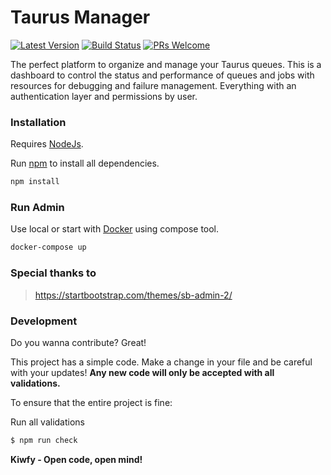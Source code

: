 # Taurus Manager

[![Latest Version](https://img.shields.io/github/v/release/kiwfy/taurus-manager.svg?style=flat-square)](https://github.com/kiwfy/taurus-manager/releases)
[![Build Status](https://img.shields.io/github/workflow/status/kiwfy/taurus-manager/CI?label=ci%20build&style=flat-square)](https://github.com/kiwfy/taurus-manager/actions?query=workflow%3ACI)
[![PRs Welcome](https://img.shields.io/badge/PRs-welcome-brightgreen.svg?style=flat-square)](http://makeapullrequest.com)

The perfect platform to organize and manage your Taurus queues. This is a dashboard to control the status and performance of queues and jobs with resources for debugging and failure management. Everything with an authentication layer and permissions by user.

### Installation

Requires [NodeJs](https://nodejs.org/en/download/).

Run [npm](https://www.npmjs.com/get-npm) to install all dependencies.

```sh
npm install
```

### Run Admin

Use local or start with [Docker](https://docs.docker.com/get-docker/) using compose tool.

```sh
docker-compose up
```

### Special thanks to
> https://startbootstrap.com/themes/sb-admin-2/

### Development

Do you wanna contribute? Great!

This project has a simple code.
Make a change in your file and be careful with your updates!
**Any new code will only be accepted with all validations.**

To ensure that the entire project is fine:

Run all validations

```sh
$ npm run check
```

**Kiwfy - Open code, open mind!**

